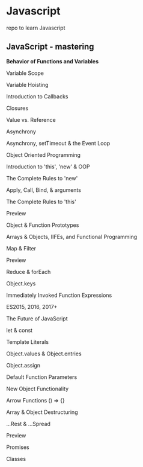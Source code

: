 # Javascript
repo to learn Javascript


## JavaScript - mastering

**Behavior of Functions and Variables**

  Variable Scope
  
  Variable Hoisting
  
  Introduction to Callbacks
  
  Closures
  
  Value vs. Reference
  
  
Asynchrony

  Asynchrony, setTimeout & the Event Loop
  
  
Object Oriented Programming

  Introduction to 'this', 'new' & OOP
  
  The Complete Rules to 'new'
  
  Apply, Call, Bind, & arguments
  
  The Complete Rules to 'this'
  
  Preview
  
  Object & Function Prototypes
  
  
Arrays & Objects, IIFEs, and Functional Programming

  Map & Filter
  
  Preview
  
  Reduce & forEach
  
  Object.keys
  
  Immediately Invoked Function Expressions
  
ES2015, 2016, 2017+

  The Future of JavaScript
  
  let & const
  
  Template Literals
  
  Object.values & Object.entries
  
  Object.assign
  
  Default Function Parameters
  
  New Object Functionality
  
  Arrow Functions () => {}
  
  Array & Object Destructuring
  
  ...Rest & ...Spread
  
  Preview
  
  Promises
  
  Classes
  
